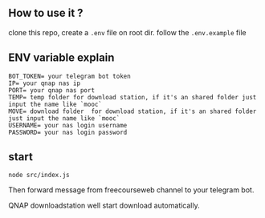 ## How to use it ?

clone this repo, create a `.env` file on root dir. follow the `.env.example` file

## ENV variable explain

```
BOT_TOKEN= your telegram bot token
IP= your qnap nas ip
PORT= your qnap nas port
TEMP= temp folder for download station, if it's an shared folder just input the name like `mooc`
MOVE= download folder  for download station, if it's an shared folder just input the name like `mooc`
USERNAME= your nas login username
PASSWORD= your nas login password
```

## start 

`node src/index.js`

Then forward message from freecourseweb channel to your telegram bot.

QNAP downloadstation well start download automatically.

